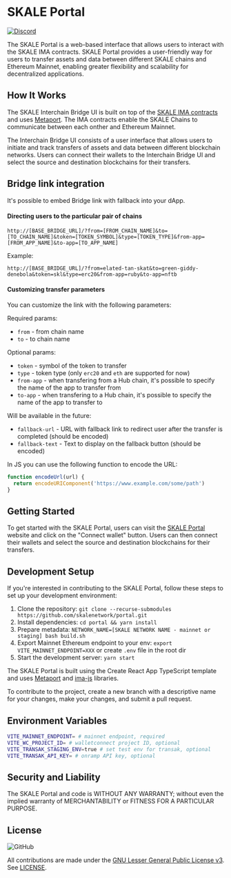 # SKALE Portal

[![Discord](https://img.shields.io/discord/534485763354787851.svg)](https://discord.gg/vvUtWJB)

The SKALE Portal is a web-based interface that allows users to interact with the SKALE IMA contracts. SKALE Portal provides a user-friendly way for users to transfer assets and data between different SKALE chains and Ethereum Mainnet, enabling greater flexibility and scalability for decentralized applications.

## How It Works

The SKALE Interchain Bridge UI is built on top of the [SKALE IMA contracts](https://github.com/skalenetwork/IMA) and uses [Metaport](https://github.com/skalenetwork/metaport). The IMA contracts enable the SKALE Chains to communicate between each onther and Ethereum Mainnet.

The Interchain Bridge UI consists of a user interface that allows users to initiate and track transfers of assets and data between different blockchain networks. Users can connect their wallets to the Interchain Bridge UI and select the source and destination blockchains for their transfers.

## Bridge link integration

It's possible to embed Bridge link with fallback into your dApp.

#### Directing users to the particular pair of chains

```
http://[BASE_BRIDGE_URL]/?from=[FROM_CHAIN_NAME]&to=[TO_CHAIN_NAME]&token=[TOKEN_SYMBOL]&type=[TOKEN_TYPE]&from-app=[FROM_APP_NAME]&to-app=[TO_APP_NAME]
```

Example:

```
http://[BASE_BRIDGE_URL]/?from=elated-tan-skat&to=green-giddy-denebola&token=skl&type=erc20&from-app=ruby&to-app=nftb
```

#### Customizing transfer parameters

You can customize the link with the following parameters:

Required params:

- `from` - from chain name
- `to` - to chain name

Optional params:

- `token` - symbol of the token to transfer
- `type` - token type (only `erc20` and `eth` are supported for now)
- `from-app` - when transfering from a Hub chain, it's possible to specify the name of the app to transfer from
- `to-app` - when transfering to a Hub chain, it's possible to specify the name of the app to transfer to


Will be available in the future:

- `fallback-url` - URL with fallback link to redirect user after the transfer is completed (should be encoded)
- `fallback-text` - Text to display on the fallback button (should be encoded)


In JS you can use the following function to encode the URL:

```js
function encodeUrl(url) {
  return encodeURIComponent('https://www.example.com/some/path')
}
```

## Getting Started
To get started with the SKALE Portal, users can visit the [SKALE Portal](https://portal.skale.space/) website and click on the "Connect wallet" button. Users can then connect their wallets and select the source and destination blockchains for their transfers.

## Development Setup
If you're interested in contributing to the SKALE Portal, follow these steps to set up your development environment:

1. Clone the repository: `git clone --recurse-submodules https://github.com/skalenetwork/portal.git`
2. Install dependencies: `cd portal && yarn install`
3. Prepare metadata: `NETWORK_NAME=[SKALE NETWORK NAME - mainnet or staging] bash build.sh`
4. Export Mainnet Ethereum endpoint to your env: `export VITE_MAINNET_ENDPOINT=XXX` or create `.env` file in the root dir
5. Start the development server: `yarn start`

The SKALE Portal is built using the Create React App TypeScript template and uses [Metaport](https://github.com/skalenetwork/metaport) and [ima-js](https://github.com/skalenetwork/ima-js) libraries.

To contribute to the project, create a new branch with a descriptive name for your changes, make your changes, and submit a pull request.

## Environment Variables

```bash
VITE_MAINNET_ENDPOINT= # mainnet endpoint, required
VITE_WC_PROJECT_ID= # walletconnect project ID, optional
VITE_TRANSAK_STAGING_ENV=true # set test env for transak, optional
VITE_TRANSAK_API_KEY= # onramp API key, optional
```


## Security and Liability

The SKALE Portal and code is WITHOUT ANY WARRANTY; without even the implied warranty of MERCHANTABILITY or FITNESS FOR A PARTICULAR PURPOSE.

## License

![GitHub](https://img.shields.io/github/license/skalenetwork/portal.svg)

All contributions are made under the [GNU Lesser General Public License v3](https://www.gnu.org/licenses/lgpl-3.0.en.html). See [LICENSE](LICENSE).
